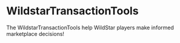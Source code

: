 WildstarTransactionTools
=======================

The WildstarTransactionTools help WildStar players make informed marketplace decisions!
